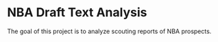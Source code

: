 # NBA Draft Text Analysis

The goal of this project is to analyze scouting reports of NBA prospects.